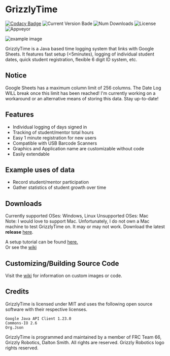 # GrizzlyTime

[![Codacy Badge](https://api.codacy.com/project/badge/Grade/63d04fb23e1d411a946c3184a57ef691)](https://www.codacy.com/app/gamefollower26/GrizzlyTime?utm_source=github.com&amp;utm_medium=referral&amp;utm_content=YCSRobotics/GrizzlyTime&amp;utm_campaign=Badge_Grade)
![Current Version Bade](https://img.shields.io/github/release/ycsrobotics/GrizzlyTime.svg?style=flat)
![Num Downloads](https://img.shields.io/github/downloads/ycsrobotics/GrizzlyTime/latest/total.svg?style=flat)
![License](https://img.shields.io/github/license/ycsrobotics/GrizzlyTime.svg?style=flat)
![Appveyor](https://ci.appveyor.com/api/projects/status/ph074gnnuymhxssw?svg=true)
        
![example image](https://raw.githubusercontent.com/YCSRobotics/GrizzlyTime/master/wiki_images/main_screen.png)

GrizzlyTime is a Java based time logging system that links with Google Sheets. It features fast setup (<5minutes), logging of individual student dates, quick student registration, flexible 6 digit ID system, etc.

## Notice
Google Sheets has a maximum column limit of 256 columns. The Date Log WILL break once this limit has been reached!
I'm currently working on a workaround or an alternative means of storing this data. Stay up-to-date!

## Features
- Individual logging of days signed in
- Tracking of student/mentor total hours
- Easy 1 minute registration for new users
- Compatible with USB Barcode Scanners
- Graphics and Application name are customizable without code
- Easily extendable

## Example uses of data
- Record student/mentor participation
- Gather statistics of student growth over time

## Downloads
Currently supported OSes: Windows, Linux
Unsupported OSes: Mac  
Note: I would love to support Mac. Unfortunately, I do not own a Mac machine to test GrizzlyTime on. It may
or may not work.
Download the latest **release** [here](https://github.com/YCSRobotics/GrizzlyTime/releases/latest "here").

A setup tutorial can be found [here.](https://www.youtube.com/watch?v=GhDeMjEh9ao "here.")  
Or see the [wiki](https://github.com/YCSRobotics/GrizzlyTime/wiki "wiki")

## Customizing/Building Source Code
Visit the [wiki](https://github.com/YCSRobotics/GrizzlyTime/wiki "wiki") for information on custom images or code.

## Credits
GrizzlyTime is licensed under MIT and uses the following open source software with their respective licenses.
```
Google Java API Client 1.23.0
Commons-IO 2.6
Org.Json
```

GrizzlyTime is programmed and maintained by a member of FRC Team 66, Grizzly Robotics, Dalton Smith. All rights are reserved. Grizzly Robotics logo rights reserved.
